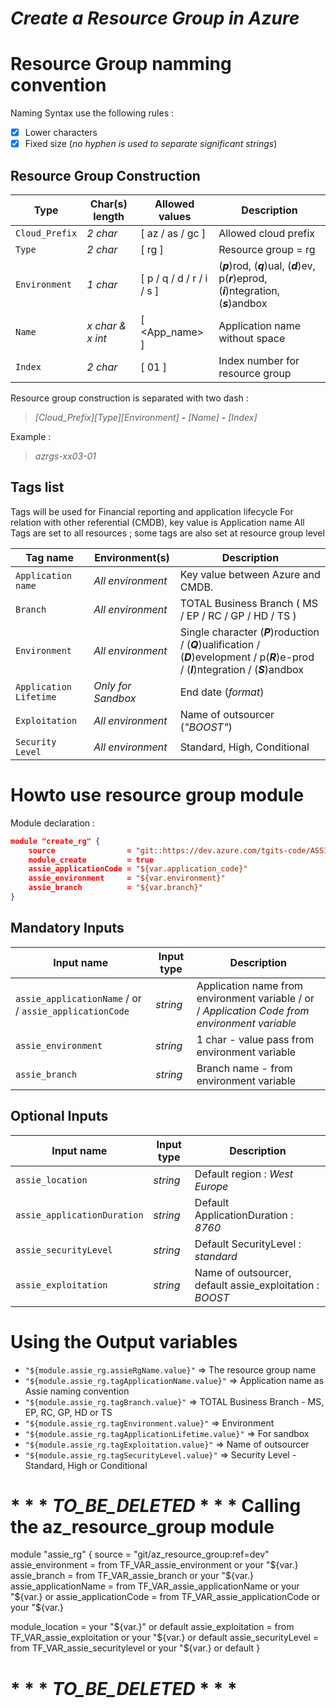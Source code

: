 # ***Create a Resource Group in Azure***
  

# Resource Group namming convention
Naming Syntax use the following rules :
- [x] Lower characters
- [x] Fixed size (*no hyphen is used to separate significant strings*)

## Resource Group Construction
Type | Char(s) length | Allowed values | Description
--- | --- | --- | --- 
`Cloud_Prefix` | *2 char* | [ az / as / gc ] | Allowed cloud prefix
`Type` | *2 char* | [ rg ] | Resource group = rg
`Environment` | *1 char* | [ p / q / d / r / i / s ] | (***p***)rod, (***q***)ual, (***d***)ev, p(***r***)eprod, (***i***)ntegration, (***s***)andbox 
`Name` | *x char & x int* | [ <App_name> ] | Application name without space
`Index` | *2 char* | [ 01 ] | Index number for resource group

Resource group construction is separated with two dash :  
>*[Cloud_Prefix][Type][Environment] **-** [Name] **-** [Index]*  

Example :   
> *azrgs-xx03-01*

## Tags list
Tags will be used for Financial reporting and application lifecycle
For relation with other referential (CMDB), key value is Application name
All Tags are set to all resources ; some tags are also set at resource group level

Tag name | Environment(s) | Description
--- | --- | --- 
`Application name` | *All environment* | Key value between Azure and CMDB.
`Branch` | *All environment* | TOTAL Business Branch ( MS / EP / RC / GP / HD / TS )
`Environment` | *All environment* | Single character (***P***)roduction / (***Q***)ualification / (***D***)evelopment / p(***R***)e-prod / (***I***)ntegration / (***S***)andbox
`Application Lifetime` | *Only for Sandbox* | End date (*format*)
`Exploitation` | *All environment* | Name of outsourcer (*"BOOST"*)
`Security Level` | *All environment* | Standard, High, Conditional

# Howto use resource group module

Module declaration :

```json
module "create_rg" {
    source                = "git::https://dev.azure.com/tgits-code/ASSIE%20AZURE/_git/az_resource_group?ref=master"
    module_create         = true
    assie_applicationCode = "${var.application_code}" 
    assie_environment     = "${var.environment}"
    assie_branch          = "${var.branch}"
}
```
## Mandatory Inputs
Input name   | Input type| Description 
----------- | ----------- | -----------
 `assie_applicationName` / or / `assie_applicationCode` | *string* | Application name from environment variable / or / *Application Code from environment variable*       
`assie_environment`  | *string* |  1 char - value pass from environment variable 
`assie_branch`  | *string* | Branch name - from environment variable      

## Optional Inputs

Input name   | Input type| Description 
----------- | ----------- | -----------
`assie_location`  | *string* |  Default region : *West Europe*
`assie_applicationDuration`  | *string* |  Default ApplicationDuration : *8760*
`assie_securityLevel`  | *string* | Default SecurityLevel : *standard* 
`assie_exploitation`  | *string* |  Name of outsourcer, default assie_exploitation : *BOOST*

# Using the Output variables

- `"${module.assie_rg.assieRgName.value}"` => The resource group name
- `"${module.assie_rg.tagApplicationName.value}"` => Application name as Assie naming convention
- `"${module.assie_rg.tagBranch.value}"` => TOTAL Business Branch - MS, EP, RC, GP, HD or TS
- `"${module.assie_rg.tagEnvironment.value}"` => Environment
- `"${module.assie_rg.tagApplicationLifetime.value}"` => For sandbox
- `"${module.assie_rg.tagExploitation.value}"` => Name of outsourcer
- `"${module.assie_rg.tagSecurityLevel.value}"` => Security Level - Standard, High or Conditional


   
   
# * * * ***TO_BE_DELETED*** * * * Calling the az_resource_group module
module "assie_rg" {
  source                = "git/az_resource_group:ref=dev"
  assie_environment     = from TF_VAR_assie_environment or your "${var.}
  assie_branch          = from TF_VAR_assie_branch or your "${var.}
  assie_applicationName = from TF_VAR_assie_applicationName or your "${var.}
or
  assie_applicationCode = from TF_VAR_assie_applicationCode or your "${var.}

  module_location     = your "${var.}" or default
  assie_exploitation  = from TF_VAR_assie_exploitation or your "${var.} or default
  assie_securityLevel = from TF_VAR_assie_securitylevel or your "${var.} or default
}
# * * * ***TO_BE_DELETED*** * * * 


